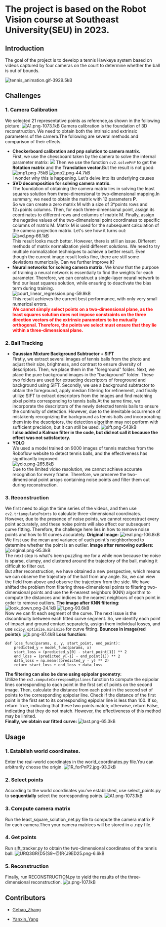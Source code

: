 ﻿# The project is based on the Robot Vision course at **Southeast University(SEU)** in 2023. #

## **Introduction**
The goal of the project is to develop a tennis Hawkeye system based on videos captured by four cameras on the court to determine whether the ball is out of bounds.

![tennis_animation.gif-3929.5kB][1]
## **Challenges**
### 1. **Camera Calibration**  
We selected 21 representative points as reference,as shown in the following picture:
![A1.png-1073.1kB][2]
Camera calibration is the foundation of 3D reconstruction. We need to obtain both the intrinsic and extrinsic parameters of the camera.The following are several methods and comparison of their effects.  

- **Checkerboard calibration and pnp solution to camera matrix.**  
First, we use the chessboard taken by the camera to solve the internal parameter matrix:
![](https://static.zybuluo.com/zgh456/scry2y8yfft3eihmwuqef5te/in.png)
Then we use the function `cv2.solvePnP` to get the **Rotation matrix** and the **Translation vector**.But the result is not good:
![pnp1.png-75kB][3]
![pnp2.png-44.7kB][4]  
I wonder why this is happening. Let's delve into its underlying causes
- **SVD decomposition for solving camera matrix.**  
The foundation of obtaining the camera matrix lies in solving the least squares solution from three-dimensional to two-dimensional mapping.In summary, we need to obtain the matrix with 12 parameters **P**.  
So we can create a zero matrix M with a size of 3*points rows and 12+points columns. Then, for each three-dimensional point, assign its coordinates to different rows and columns of matrix M. Finally, assign the negative values of the two-dimensional point coordinates to specific columns of matrix M. Matrix M is used for the subsequent calculation of the camera projection matrix.
Let's see how it turns out:
![svd.png-66.1kB][5]  
This result looks much better. However, there is still an issue. Different methods of matrix normalization yield different solutions. We need to try multiple normalization techniques to achieve a better result. Even though the current image result looks fine, there are still some deviations numerically. Can we further improve it?
- **Neural networks for solving camera matrix.** 
We know that the purpose of training a neural network is essentially to find the weights for each parameter. Therefore, we can construct a single-layer neural network to find our least squares solution, while ensuring to deactivate the bias term during training.  
![court_linear_regression.png-59.9kB][6]  
This result achieves the current best performance, with only very small numerical errors.  
<span style="color:red">**We cannot simply select points on a two-dimensional plane, as the least squares solution does not impose constraints on the three direction vectors of the extrinsic parameters to be mutually orthogonal. Therefore, the points we select must ensure that they lie within a three-dimensional plane.**</span>

### 2. **Ball Tracking**  
- **Gaussian Mixture Background Subtractor + SIFT**  
Firstly, we extract several images of tennis balls from the photo and adjust their size, brightness, and contrast to ensure diversity of descriptors. Then, we place them in the "foreground" folder. Next, we place the pure background images in the "background" folder. These two folders are used for extracting descriptors of foreground and background using SIFT.
Secondly, we use a background subtractor to obtain the foreground, apply median filtering for refinement, and finally utilize SIFT to extract descriptors from the images and find matching pixel points corresponding to tennis balls.At the same time, we incorporate the descriptors of the newly detected tennis balls to ensure the continuity of detection.
However, due to the inevitable occurrence of mistakenly recognizing the background as tennis balls and incorporating them into the descriptors, the detection algorithm may not perform with sufficient precision, but it can still be used.
![sift.png-543kB][7]  
**I also added a Kalman filter in the code, but did not call it because the effect was not satisfactory.**
- **YOLO**  
We used a model trained on 9000 images of tennis matches from the Roboflow website to detect tennis balls, and the effectiveness has significantly improved.  
![yolo.png-265.8kB][8]  
Due to the limited video resolution, we cannot achieve accurate recognition for every frame. Therefore, we preserve the two-dimensional point arrays containing noise points and filter them out during reconstruction.
### 3. **Reconstruction**  
We first need to align the time series of the videos, and then use `cv2.triangulatePoints` to calculate three-dimensional coordinates. However, due to the presence of noise points, we cannot reconstruct every point accurately, and these noise points will also affect our subsequent curve fitting. Therefore, the challenge here lies in how to remove noise points and how to fit curves accurately.
**Original Image:**
![real.png-106.8kB][9]  
We first use the mean and variance of each point's neighborhood to determine whether the point is an outlier.
**Image after removing outliers:**
![original.png-95.3kB][10]  
The next step is what's been puzzling me for a while now because the noise is sparse, clumpy, and clustered around the trajectory of the ball, making it difficult to filter out.  
But after reconstruction, we have obtained a new perspective, which means we can observe the trajectory of the ball from any angle. So, we can view the field from above and observe the trajectory from the side. We have shifted the problem from filtering three-dimensional points to filtering two-dimensional points and use the K-nearest neighbors (KNN) algorithm to compute the distances and indices to the nearest neighbors of each point in order to remove outliers.
**The image after KNN filtering:**
![look_down.png-24.1kB][11]
![1.png-93.6kB][12]  
Now we can fit each segment of the curve.
The next issue is the discontinuity between each fitted curve segment. So, we identify each point of impact and ground contact separately, assign them individual losses, and use `scipy.optimize.minimize` for curve fitting.
**Bounces in image(red points):**
![b.png-87.4kB][13]
**Loss function:**
```
def loss_func(params, x, y, start_point, end_point):
    predicted_y = model_func(params, x)
    start_loss = (predicted_y[0] - start_point[1]) ** 2
    end_loss = (predicted_y[-1] - end_point[1]) ** 2
    data_loss = np.mean((predicted_y - y) ** 2)
    return start_loss + end_loss + data_loss
```

**The filtering can also be done using epipolar geometry:**  
Utilize the `cv2.computeCorrespondEpilines` function to compute the epipolar lines corresponding to each point in the first set of points on the second image. Then, calculate the distance from each point in the second set of points to the corresponding epipolar line. Check if the distance of the first point in the first set to its corresponding epipolar line is less than 100. If so, return True, indicating that these two points match; otherwise, return False, indicating that they do not match. However, the effectiveness of this method may be limited.  
**Finally, we obtain our fitted curve:**
![last.png-65.3kB][14]
## **Usage**  
### 1. **Establish world coordinates.**  
Enter the real-world coordinates in the world_coordinates.py file.You can arbitrarily choose the origin.
![1R_forPnP2.jpg-93.2kB][15]
### 2. **Select points**  
According to the world coordinates you've established, use select_points.py to **sequentially** select the corresponding points.
![A1.png-1073.1kB][16]
### 3. **Compute camera matrix**  
Run the least_square_solution_net.py file to compute the camera matrix P for each camera.Then your camera matrices will be stored in a .npy file.
### 4. **Get points**  
Run sift_tracker.py to obtain the two-dimensional coordinates of the tennis ball.
![URQ3GR{D5{S9~@(R{J9ED25.png-6.6kB][17]
### 5. **Reconstruction**  
Finally, run RECONSTRUCTION.py to yield the results of the three-dimensional reconstruction.
![a.png-107.1kB][18]
## Contributors
- [Gehao_Zhang](https://github.com/GehaoZhang6)
- [Yanxin_Yang](https://github.com/SaraXyy)




  [1]: https://static.zybuluo.com/zgh456/ngxwl40fw0jd8yeetd1r6jad/tennis_animation.gif
  [2]: https://static.zybuluo.com/zgh456/erortd875za5k897rk1zbz0p/A1.png
  [3]: https://static.zybuluo.com/zgh456/6r7qsk436edztlsasj7h0yw5/pnp1.png
  [4]: https://static.zybuluo.com/zgh456/6krgfwfeopr9s4bfd45jimqr/pnp2.png
  [5]: https://static.zybuluo.com/zgh456/kxrs5mngao6uadr6ciy6s7xr/svd.png
  [6]: https://static.zybuluo.com/zgh456/dvsn8tz96bncpui5vnvhwmj7/court_linear_regression.png
  [7]: https://static.zybuluo.com/zgh456/z8b08celo9nywtwavhql925f/sift.png
  [8]: https://static.zybuluo.com/zgh456/8wv197p364zu1all4lvo9t9m/yolo.png
  [9]: https://static.zybuluo.com/zgh456/0tlyf1qmzsgm0070flbeq04k/real.png
  [10]: https://static.zybuluo.com/zgh456/rotws4uarou8vh2in8onljf2/original.png
  [11]: https://static.zybuluo.com/zgh456/2qz947x4hleeyovujsdyvlhu/look_down.png
  [12]: https://static.zybuluo.com/zgh456/36wdv50ga95aq2eeqmszopnc/1.png
  [13]: https://static.zybuluo.com/zgh456/2zgu3d1hebt3dyhhgktfnel9/b.png
  [14]: https://static.zybuluo.com/zgh456/rwocinuo08be6rfa63kr72tp/last.png
  [15]: https://static.zybuluo.com/zgh456/1253kyyw0q78cr6h0vek75bd/1R_forPnP2.jpg
  [16]: https://static.zybuluo.com/zgh456/mbbnpiesfw5joa4l7ke2tkpv/A1.png
  [17]: https://static.zybuluo.com/zgh456/a2c9gv39hdi0e975tby7luxc/URQ3GR%7BD5%7BS9~@%28R%7BJ9ED25.png
  [18]: https://static.zybuluo.com/zgh456/xi61haget7becfre110kvj4k/a.png

